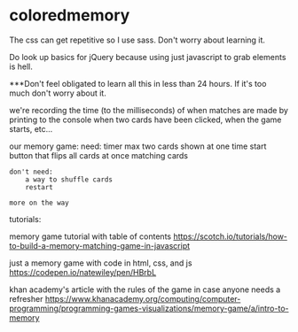 # coloredmemory

The css can get repetitive so I use sass. Don't worry about learning it.

Do look up basics for jQuery because using just javascript to grab elements is
hell.

***Don't feel obligated to learn all this in less than 24 hours. If it's too much
don't worry about it.

we're recording the time (to the milliseconds) of when matches are made by printing
to the console when two cards have been clicked, when the game starts, etc...

our memory game:
	need:
		timer
		max two cards shown at one time
		start button that flips all cards at once
		matching cards
	
	don't need:
		a way to shuffle cards
		restart
		
	more on the way

tutorials:

memory game tutorial with table of contents
https://scotch.io/tutorials/how-to-build-a-memory-matching-game-in-javascript

just a memory game with code in html, css, and js
https://codepen.io/natewiley/pen/HBrbL

khan academy's article with the rules of the game in case anyone needs a refresher
https://www.khanacademy.org/computing/computer-programming/programming-games-visualizations/memory-game/a/intro-to-memory

